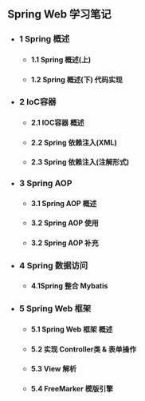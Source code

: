 ## Spring Web 学习笔记
* ### 1 Spring 概述
    * #### 1.1 Spring 概述(上)
    * #### 1.2 Spring 概述(下) 代码实现
* ### 2 IoC容器
    * #### 2.1 IOC容器 概述
    * #### 2.2 Spring 依赖注入(XML)
    * #### 2.3 Spring 依赖注入(注解形式)
* ### 3 Spring AOP
    * #### 3.1 Spring AOP 概述
    * #### 3.2 Spring AOP 使用
    * #### 3.2 Spring AOP 补充
* ### 4 Spring 数据访问
    * #### 4.1Spring 整合 Mybatis
* ### 5 Spring Web 框架 
    * #### 5.1 Spring Web 框架 概述
    * #### 5.2 实现 Controller类 & 表单操作
    * #### 5.3 View 解析
    * #### 5.4 FreeMarker 模版引擎
